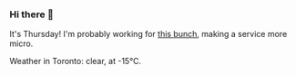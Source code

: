 ### Hi there :wave:

It's Thursday! I'm probably working for [this bunch](https://github.com/kohofinancial), making a service more micro.

Weather in Toronto: clear, at -15°C.
